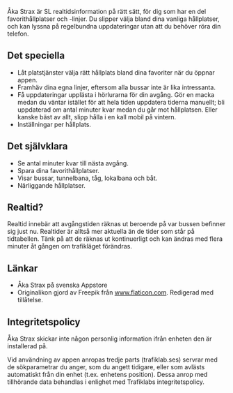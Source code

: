 Åka Strax är SL realtidsinformation på rätt sätt, för dig som har en del favorithållplatser och -linjer. Du slipper välja bland dina vanliga hållplatser, och kan lyssna på regelbundna uppdateringar utan att du behöver röra din telefon.

## Det speciella

- Låt platstjänster välja rätt hållplats bland dina favoriter när du öppnar appen.
- Framhäv dina egna linjer, eftersom alla bussar inte är lika intressanta.
- Få uppdateringar upplästa i hörlurarna för din avgång. Gör en macka medan du väntar istället för att hela tiden uppdatera tiderna manuellt; bli uppdaterad om antal minuter kvar medan du går mot hållplatsen. Eller kanske bäst av allt, slipp hålla i en kall mobil på vintern.
- Inställningar per hållplats.

## Det självklara

- Se antal minuter kvar till nästa avgång.
- Spara dina favorithållplatser.
- Visar bussar, tunnelbana, tåg, lokalbana och båt.
- Närliggande hållplatser.

## Realtid?

Realtid innebär att avgångstiden räknas ut beroende på var bussen befinner sig just nu. Realtider är alltså mer aktuella än de tider som står på tidtabellen. Tänk på att de räknas ut kontinuerligt och kan ändras med flera minuter åt gången om trafikläget förändras.

## Länkar

- Åka Strax på svenska Appstore
- Originalikon gjord av Freepik från www.flaticon.com. Redigerad med tillåtelse.

## Integritetspolicy

Åka Strax skickar inte någon personlig information ifrån enheten den är installerad på.

Vid användning av appen anropas tredje parts (trafiklab.ses) servrar med de sökparametrar du anger, som du angett tidigare, eller som avlästs automatiskt från din enhet (t.ex. enhetens position). Dessa anrop med tillhörande data behandlas i enlighet med Trafiklabs integritetspolicy.
